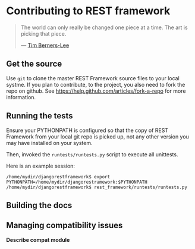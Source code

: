 # Contributing to REST framework

> The world can only really be changed one piece at a time. The art is picking that piece.
>
> &mdash; [Tim Berners-Lee][cite]

## Get the source

Use `git` to clone the master REST Framework source files to your local systme. If you plan to contribute, 
to the project, you also need to fork the repo on github. See https://help.github.com/articles/fork-a-repo 
for more information.

## Running the tests

Ensure your PYTHONPATH is configured so that the copy of REST Framework from your local git repo is picked up, 
not any other version you may have installed on your system.

Then, invoked the `runtests/runtests.py` script to execute all unittests.

Here is an example session:

```
/home/mydir/djangorestframework$ export PYTHONPATH=/home/mydir/djangorestramework:$PYTHONPATH
/home/mydir/djangorestframework$ rest_framework/runtests/runtests.py
```

## Building the docs

## Managing compatibility issues

**Describe compat module**

[cite]: http://www.w3.org/People/Berners-Lee/FAQ.html